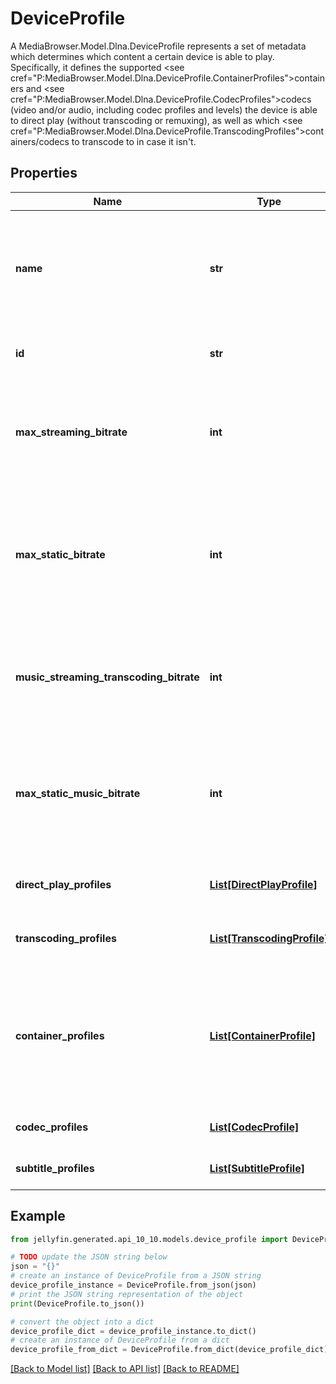 # DeviceProfile

A MediaBrowser.Model.Dlna.DeviceProfile represents a set of metadata which determines which content a certain device is able to play.  <br />  Specifically, it defines the supported <see cref=\"P:MediaBrowser.Model.Dlna.DeviceProfile.ContainerProfiles\">containers</see> and  <see cref=\"P:MediaBrowser.Model.Dlna.DeviceProfile.CodecProfiles\">codecs</see> (video and/or audio, including codec profiles and levels)  the device is able to direct play (without transcoding or remuxing),  as well as which <see cref=\"P:MediaBrowser.Model.Dlna.DeviceProfile.TranscodingProfiles\">containers/codecs to transcode to</see> in case it isn't.

## Properties

Name | Type | Description | Notes
------------ | ------------- | ------------- | -------------
**name** | **str** | Gets or sets the name of this device profile. User profiles must have a unique name. | [optional] 
**id** | **str** | Gets or sets the unique internal identifier. | [optional] 
**max_streaming_bitrate** | **int** | Gets or sets the maximum allowed bitrate for all streamed content. | [optional] 
**max_static_bitrate** | **int** | Gets or sets the maximum allowed bitrate for statically streamed content (&#x3D; direct played files). | [optional] 
**music_streaming_transcoding_bitrate** | **int** | Gets or sets the maximum allowed bitrate for transcoded music streams. | [optional] 
**max_static_music_bitrate** | **int** | Gets or sets the maximum allowed bitrate for statically streamed (&#x3D; direct played) music files. | [optional] 
**direct_play_profiles** | [**List[DirectPlayProfile]**](DirectPlayProfile.md) | Gets or sets the direct play profiles. | [optional] 
**transcoding_profiles** | [**List[TranscodingProfile]**](TranscodingProfile.md) | Gets or sets the transcoding profiles. | [optional] 
**container_profiles** | [**List[ContainerProfile]**](ContainerProfile.md) | Gets or sets the container profiles. Failing to meet these optional conditions causes transcoding to occur. | [optional] 
**codec_profiles** | [**List[CodecProfile]**](CodecProfile.md) | Gets or sets the codec profiles. | [optional] 
**subtitle_profiles** | [**List[SubtitleProfile]**](SubtitleProfile.md) | Gets or sets the subtitle profiles. | [optional] 

## Example

```python
from jellyfin.generated.api_10_10.models.device_profile import DeviceProfile

# TODO update the JSON string below
json = "{}"
# create an instance of DeviceProfile from a JSON string
device_profile_instance = DeviceProfile.from_json(json)
# print the JSON string representation of the object
print(DeviceProfile.to_json())

# convert the object into a dict
device_profile_dict = device_profile_instance.to_dict()
# create an instance of DeviceProfile from a dict
device_profile_from_dict = DeviceProfile.from_dict(device_profile_dict)
```
[[Back to Model list]](README.md#documentation-for-models) [[Back to API list]](README.md#documentation-for-api-endpoints) [[Back to README]](README.md)


